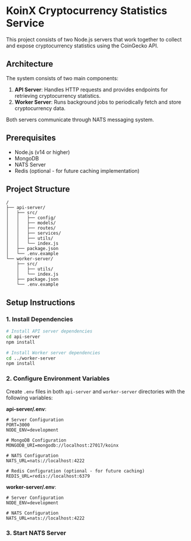 # KoinX Cryptocurrency Statistics Service

This project consists of two Node.js servers that work together to collect and expose cryptocurrency statistics using the CoinGecko API.

## Architecture

The system consists of two main components:

1. **API Server**: Handles HTTP requests and provides endpoints for retrieving cryptocurrency statistics.
2. **Worker Server**: Runs background jobs to periodically fetch and store cryptocurrency data.

Both servers communicate through NATS messaging system.

## Prerequisites

- Node.js (v14 or higher)
- MongoDB
- NATS Server
- Redis (optional - for future caching implementation)

## Project Structure

```
/
├── api-server/
│   ├── src/
│   │   ├── config/
│   │   ├── models/
│   │   ├── routes/
│   │   ├── services/
│   │   ├── utils/
│   │   └── index.js
│   ├── package.json
│   └── .env.example
└── worker-server/
    ├── src/
    │   ├── utils/
    │   └── index.js
    ├── package.json
    └── .env.example
```

## Setup Instructions

### 1. Install Dependencies

```bash
# Install API server dependencies
cd api-server
npm install

# Install Worker server dependencies
cd ../worker-server
npm install
```

### 2. Configure Environment Variables

Create `.env` files in both `api-server` and `worker-server` directories with the following variables:

**api-server/.env**:
```
# Server Configuration
PORT=3000
NODE_ENV=development

# MongoDB Configuration
MONGODB_URI=mongodb://localhost:27017/koinx

# NATS Configuration
NATS_URL=nats://localhost:4222

# Redis Configuration (optional - for future caching)
REDIS_URL=redis://localhost:6379
```

**worker-server/.env**:
```
# Server Configuration
NODE_ENV=development

# NATS Configuration
NATS_URL=nats://localhost:4222
```

### 3. Start NATS Server

```
